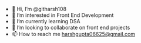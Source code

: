 - 👋 Hi, I’m @githarsh108
- 👀 I’m interested in Front End Development
- 🌱 I’m currently learning DSA 
- 💞️ I’m looking to collaborate on front end projects 
- 📫 How to reach me harshgupta06625@gmail.com 

<!---
githarsh108/githarsh108 is a ✨ special ✨ repository because its `README.md` (this file) appears on your GitHub profile.
You can click the Preview link to take a look at your changes.
--->
